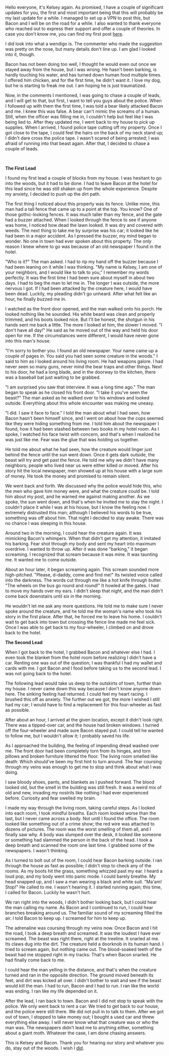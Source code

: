 Hello everyone, it's Kelsey again. As promised, I have a couple of significant updates for you, the first and most important being that this will probably be my last update for a while. I managed to set up a VPN to post this, but Bacon and I will be on the road for a while. I also wanted to thank everyone who reached out to express their support and offer a couple of theories. In case you don't know me, you can find my first post [here](https://www.reddit.com/r/nosleep/comments/v2laim/i_heard_something_in_the_woods_last_friday/?utm_source=share&utm_medium=web2x&context=3). 

I did look into what a wendigo is. The commenter who made the suggestion was pretty on the nose, but many details don't line up. I am glad I looked into it, though.

Bacon has not been doing too well, I thought he would even out once we stayed away from the house, but I was wrong. He hasn't been barking, is hardly touching his water, and has turned down human food multiple times. I offered him chicken, and for the first time, he didn't want it. I love my dog, but he is starting to freak me out. I am hoping he is just traumatized.

Now, in the comments I mentioned, I was going to chase a couple of leads, and I will get to that, but first, I want to tell you guys about the police. When I followed up with them the first time, I was told a bear likely attacked Bacon and me. I knew this was false. A bear can't mimic the screams of a human. Still, when the officer was filling me in, I couldn't help but feel like I was being lied to. After they updated me, I went back to my house to pick up supplies. When I arrived, I found police tape cutting off my property. Once I got close to the tape, I could feel the hairs on the back of my neck stand up; I didn't dare cross the police tape. I wasn't scared of being arrested; I was afraid of running into that beast again. After that, I decided to chase a couple of leads.

&#x200B;

**The First Lead**

I found my first lead a couple of blocks from my house. I was hesitant to go into the woods, but it had to be done. I had to leave Bacon at the hotel for this lead since he was still shaken up from the whole experience. Despite my anxiety, I decided to push up the dirt path.

The first thing I noticed about this property was its fence. Unlike mine, this man had a tall fence that came up to a point at the top. You know? One of those gothic-looking fences. It was much taller than my fence, and the gate had a buzzer attached. When I looked through the fence to see if anyone was home, I noticed how dead the lawn looked. It was dry and covered with weeds. The next thing to take me by surprise was his car; it looked like he had been in a major accident. As I pressed the buzzer, my mind began to wonder. No one in town had ever spoken about this property. The only reason I knew where to go was because of an old newspaper I found in the hotel.

"Who is it?" The man asked. I had to rip my hand off the buzzer because I had been leaning on it while I was thinking. "My name is Kelsey, I am one of your neighbors, and I would like to talk to you," I remember my words perfectly. It was the first time I had been sure about myself in about two days. I had to beg the man to let me in. The longer I was outside, the more nervous I got. If I had been attacked by the creature here, I would have been dead. Luckily, my pleading didn't go unheard. After what felt like an hour, he finally buzzed me in.

I watched as the front door opened, and the man walked onto his porch. He looked nothing like he sounded. His white beard was clean and properly trimmed, and his boots looked nice. But I'll be honest, the shotgun in his hands sent me back a little. The more I looked at him, the slower I moved. "I don't have all day!" He said as he moved out of the way and held his door open for me. If the circumstances were different, I would have never gone into this man's house.

"I'm sorry to bother you. I found an old newspaper. Your name came up a couple of pages in. You said you had seen some creature in the woods." I said to him as I looked around his living room. He had weapons galore. I had never seen so many guns, never mind the bear traps and other things. Next to his door, he had a long blade, and in the doorway to the kitchen, there was a baseball bat just waiting to be grabbed.

"I am surprised you saw that interview. It was a long time ago." The man began to speak as he closed his front door. "I take it you've seen the beast?" The man asked as he walked over to his windows and looked outside. Everything about this whole encounter was making me uneasy.

"I did. I saw it face to face." I told the man about what I had seen, how Bacon hasn't been himself since, and I went on about how the cops seemed like they were hiding something from me. I told him about the newspaper I found, how it had been stashed between two books in my hotel room. As I spoke, I watched his face twist with concern, and that's when I realized he was just like me. Fear was the glue that was holding us together.

He told me about what he had seen, how the creature would linger just behind the fence until the sun went down. Once it gets dark outside, the beast will try and get past the fence. He told me why we didn't have many neighbors; people who lived near us were either killed or moved. After his story hit the local newspaper, men showed up at his house with a large sum of money. He took the money and promised to remain silent.

We went back and forth. We discussed why the police would hide this, who the men who gave him money were, and what the creature could be. I told him about my post, and he warned me against making another. As we spoke, the sun went down, and that's when he invited me to stay the night. I couldn't place it while I was at his house, but I know the feeling now. I extremely distrusted this man; although I believed his words to be true, something was off about him. That night I decided to stay awake. There was no chance I was sleeping in this house.

Around two in the morning, I could hear the creature again. It was mimicking Bacon's whimpers. When that didn't get my attention, it imitated his barking. Fear shot through my body and sent my heart into maximum overdrive. I wanted to throw up. After it was done "barking," it began screaming. I recognized that scream because it was mine. It was taunting me. It wanted me to come outside.

About an hour later, it began screaming again. This scream sounded more high-pitched. "Please, d-daddy, come and find me!" Its twisted voice called into the darkness. The words cut through me like a hot knife through butter. "The wheels on the bus go round and round!" It howled at the gates. I had to move my hands over my ears. I didn't sleep that night, and the man didn't come back downstairs until six in the morning.

He wouldn't let me ask any more questions. He told me to make sure I never spoke around the creature, and he told me the woman's name who took his story in the first place. After that, he forced me to leave his home. I couldn't wait to get back into town but crossing the fence line made me feel sick. Once I was able to get back to my four-wheeler, I climbed on and drove back to the hotel.

 

**The Second Lead**

When I got back to the hotel, I grabbed Bacon and whatever else I had. I even took the blanket from the hotel room before realizing I didn't have a car. Renting one was out of the question; I was thankful I had my wallet and cards with me. I got Bacon and I food before taking us to the second lead. I was not going back to the hotel.

The following lead would take us deep to the outskirts of town, further than my house. I never came down this way because I don't know anyone down here. The sinking feeling had returned. I could feel my heart racing. I brushed this off as anxiety. The further out we got, the more I wished I still had my car; I would have to find a replacement for this four-wheeler as fast as possible.

After about an hour, I arrived at the given location, except it didn't look right. There was a tipped-over car, and the house had broken windows. I turned off the four-wheeler and made sure Bacon stayed put. I could tell he wanted to follow me, but I wouldn't allow it; I probably saved his life.

As I approached the building, the feeling of impending dread washed over me. The front door had been completely torn from its hinges, and torn pillows and broken furniture littered the floor. The living room smelled like death: Which should've been my first hint to turn around. The fear coursing through my veins was enough to get me to stop and think about what I was doing.

I saw bloody shoes, pants, and blankets as I pushed forward. The blood looked old, but the smell in the building was still fresh. It was a weird mix of old and new, invading my nostrils like nothing I had ever experienced before. Curiosity and fear swelled my brain.

I made my way through the living room, taking careful steps. As I looked into each room, I took mindful breaths. Each room looked worse than the last, but I never came across a body. Not until I found the office. The room looked like something out of a crime show; the red wire was attached to dozens of pictures. The room was the worst smelling of them all, and I finally saw why. A body was slumped over the desk, it looked like someone or something had slammed the person in the back of the head. I took a deep breath and scanned the room one last time. I grabbed some of the newspapers. I wasn't thinking.

As I turned to bolt out of the room, I could hear Bacon barking outside. I ran through the house as fast as possible; I didn't stop to check any of the rooms. As my boots hit the grass, something whizzed past my ear. I heard a loud pop, and my body went into panic mode. I could barely breathe. My head snapped up, and I saw a man wearing a black and white suit. "Ma'am! Stop!" He called to me. I wasn't hearing it. I started running again; this time, I called for Bacon. Luckily he wasn't hurt.

We ran right into the woods, I didn't bother looking back, but I could hear the man calling my name. As Bacon and I continued to run, I could hear branches breaking around us. The familiar sound of my screaming filled the air. I told Bacon to keep up. I screamed for him to keep up.

The adrenaline was coursing through my veins now. Once Bacon and I hit the road, I took a deep breath and screamed. It was the loudest I have ever screamed. The beast was right there, right at the treeline. It snarled at me. Its claws dug into the dirt. The creature held a doorknob in its human hand. I tried to scream again, but nothing came out. The blood-soaked teeth of the beast had me stopped right in my tracks: That's when Bacon snarled. He had finally come back to me.

I could hear the man yelling in the distance, and that's when the creature turned and ran in the opposite direction. The ground moved beneath its feet, and dirt was kicked all over. I didn't bother to wait and see if the beast would kill the man. I had to run, Bacon and I had to run. I ran like the world was ending. I ran like my life depended on it.

After the lead, I ran back to town. Bacon and I did not stop to speak with the police. We only went back to rent a car. We tried to get back to our house, and the police were still there. We did not pull in to talk to them. After we got out of town, I stopped to take money out; I bought a used car and threw everything else away. I will never know what that creature was or who the man was. The newspapers didn't lead me to anything either, something about a giant moth. Whatever the case, I am done chasing answers.

This is Kelsey and Bacon. Thank you for hearing our story and whatever you do, stay out of the woods. I wish I [did](https://www.reddit.com/r/SpectralsMegaverse/collection/186d353d-7f6d-4006-aa0e-e38746123553).